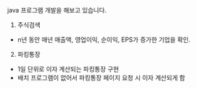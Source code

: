 java 프로그램 개발을 해보고 있습니다.

1. 주식검색
 - n년 동안 매년 매출액, 영업이익, 순이익, EPS가 증가한 기업을 확인.
	
2. 파킹통장
 - 1일 단위로 이자 계산되는 파킹통장 구현
 - 배치 프로그램이 없어서 파킹통장 페이지 요청 시 이자 계산되게 함
